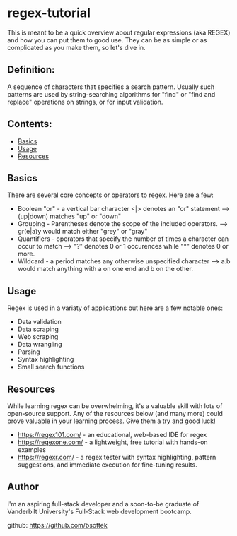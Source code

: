 # regex-tutorial

This is meant to be a quick overview about regular expressions (aka REGEX) and how you can put them to good use. They can be as simple or as complicated as you make them, so let's dive in.

## Definition:
A sequence of characters that specifies a search pattern. Usually such patterns are used by string-searching algorithms for "find" or "find and replace" operations on strings, or for input validation.

## Contents:
- [Basics](#basics)
- [Usage](#usage)
- [Resources](#resources)



## Basics
There are several core concepts or operators to regex. Here are a few:
* Boolean "or" - a vertical bar character <|> denotes an "or" statement --> (up|down) matches "up" or "down"
* Grouping - Parentheses denote the scope of the included operators. --> gr(e|a)y would match either "grey" or "gray"
* Quantifiers - operators that specify the number of times a character can occur to match --> "?" denotes 0 or 1 occurences while "*" denotes 0 or more.
* Wildcard - a period matches any otherwise unspecified character --> a.b would match anything with a on one end and b on the other.


## Usage
Regex is used in a variaty of applications but here are a few notable ones:
* Data validation
* Data scraping
* Web scraping
* Data wrangling
* Parsing
* Syntax highlighting
* Small search functions


## Resources
While learning regex can be overwhelming, it's a valuable skill with lots of open-source support. Any of the resources below (and many more) could prove valuable in your learning process. Give them a try and good luck!

* https://regex101.com/ - an educational, web-based IDE for regex
* https://regexone.com/ - a lightweight, free tutorial with hands-on examples
* https://regexr.com/ - a regex tester with syntax highlighting, pattern suggestions, and immediate execution for fine-tuning results.

## Author

I'm an aspiring full-stack developer and a soon-to-be graduate of Vanderbilt University's Full-Stack web development bootcamp.

github: https://github.com/bsottek
